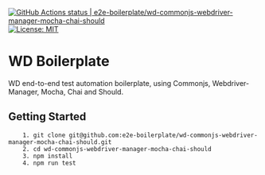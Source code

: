 [![GitHub Actions status | e2e-boilerplate/wd-commonjs-webdriver-manager-mocha-chai-should](https://github.com/e2e-boilerplate/wd-commonjs-webdriver-manager-mocha-chai-should/workflows/wd-commonjs-webdriver-manager-mocha-chai-should/badge.svg)](https://github.com/e2e-boilerplate/wd-commonjs-webdriver-manager-mocha-chai-should/actions?workflow=wd-commonjs-webdriver-manager-mocha-chai-should) [![License: MIT](https://img.shields.io/badge/License-MIT-yellow.svg)](https://opensource.org/licenses/MIT)

# WD Boilerplate

WD end-to-end test automation boilerplate, using Commonjs, Webdriver-Manager, Mocha, Chai and Should.

## Getting Started

    	1. git clone git@github.com:e2e-boilerplate/wd-commonjs-webdriver-manager-mocha-chai-should.git
    	2. cd wd-commonjs-webdriver-manager-mocha-chai-should
    	3. npm install
    	4. npm run test
